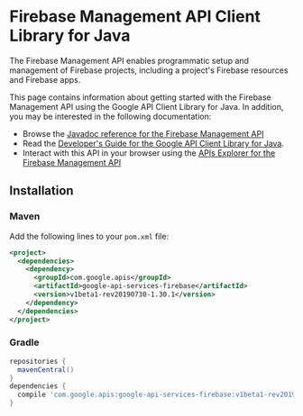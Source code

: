 # Firebase Management API Client Library for Java

The Firebase Management API enables programmatic setup and management of Firebase projects, including a project's Firebase resources and Firebase apps.

This page contains information about getting started with the Firebase Management API
using the Google API Client Library for Java. In addition, you may be interested
in the following documentation:

* Browse the [Javadoc reference for the Firebase Management API][javadoc]
* Read the [Developer's Guide for the Google API Client Library for Java][google-api-client].
* Interact with this API in your browser using the [APIs Explorer for the Firebase Management API][api-explorer]

## Installation

### Maven

Add the following lines to your `pom.xml` file:

```xml
<project>
  <dependencies>
    <dependency>
      <groupId>com.google.apis</groupId>
      <artifactId>google-api-services-firebase</artifactId>
      <version>v1beta1-rev20190730-1.30.1</version>
    </dependency>
  </dependencies>
</project>
```

### Gradle

```gradle
repositories {
  mavenCentral()
}
dependencies {
  compile 'com.google.apis:google-api-services-firebase:v1beta1-rev20190730-1.30.1'
}
```

[javadoc]: https://googleapis.dev/java/google-api-services-firebase/latest/index.html
[google-api-client]: https://github.com/googleapis/google-api-java-client/
[api-explorer]: https://developers.google.com/apis-explorer/#p/abusiveexperiencereport/v1/
